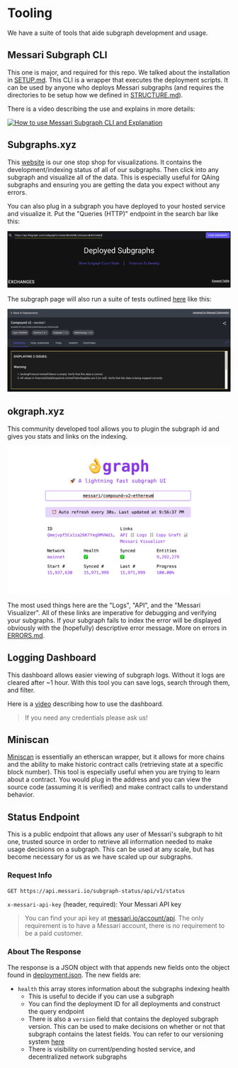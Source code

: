 # Tooling

We have a suite of tools that aide subgraph development and usage.

## Messari Subgraph CLI

This one is major, and required for this repo. We talked about the installation in [SETUP.md](./SETUP.md). This CLI is a wrapper that executes the deployment scripts. It can be used by anyone who deploys Messari subgraphs (and requires the directories to be setup how we defined in [STRUCTURE.md](./STRUCTURE.md)).

There is a video describing the use and explains in more details:

[![How to use Messari Subgraph CLI and Explanation](https://img.youtube.com/vi/WYWa-3Vh5Jc/0.jpg)](https://youtu.be/WYWa-3Vh5Jc)

## Subgraphs.xyz

This [website](https://subgraphs.messari.io/) is our one stop shop for visualizations. It contains the development/indexing status of all of our subgraphs. Then click into any subgraph and visualize all of the data. This is especially useful for QAing subgraphs and ensuring you are getting the data you expect without any errors.

You can also plug in a subgraph you have deployed to your hosted service and visualize it. Put the "Queries (HTTP)" endpoint in the search bar like this:

![custom visualization](./images/tooling/custom-visualization.png)

The subgraph page will also run a suite of tests outlined [here](../dashboard/README.md) like this:

![Subgraph tests](./images/tooling/checks.png)

## okgraph.xyz

This community developed tool allows you to plugin the subgraph id and gives you stats and links on the indexing.

[![okgraph](./images/tooling/okgraph.png)](https://okgraph.xyz/?q=messari%2Fcompound-v2-ethereum)

The most used things here are the "Logs", "API", and the "Messari Visualizer". All of these links are imperative for debugging and verifying your subgraphs. If your subgraph fails to index the error will be displayed obviously with the (hopefully) descriptive error message. More on errors in [ERRORS.md](./ERRORS.md).

## Logging Dashboard

This dashboard allows easier viewing of subgraph logs. Without it logs are cleared after ~1 hour. With this tool you can save logs, search through them, and filter.

Here is a [video](https://drive.google.com/file/d/1to7ZRsEcsnsS0DO23oC3W47RUVlsoC2o/view) describing how to use the dashboard.

> If you need any credentials please ask us!

## Miniscan

[Miniscan](https://miniscan.xyz/) is essentially an etherscan wrapper, but it allows for more chains and the ability to make historic contract calls (retrieving state at a specific block number). This tool is especially useful when you are trying to learn about a contract. You would plug in the address and you can view the source code (assuming it is verified) and make contract calls to understand behavior.

## Status Endpoint

This is a public endpoint that allows any user of Messari's subgraph to hit one, trusted source in order to retrieve all information needed to make usage decisions on a subgraph. This can be used at any scale, but has become necessary for us as we have scaled up our subgraphs.

### Request Info

`GET https://api.messari.io/subgraph-status/api/v1/status`

`x-messari-api-key` (header, required): Your Messari API key

> You can find your api key at [messari.io/account/api](https://messari.io/account/api). The only requirement is to have a Messari account, there is no requirement to be a paid customer.

### About The Response

The response is a JSON object with that appends new fields onto the object found in [deployment.json](../deployment/deployment.json). The new fields are:

- `health` this array stores information about the subgraphs indexing health
  - This is useful to decide if you can use a subgraph
  - You can find the deployment ID for all deployments and construct the query endpoint
  - There is also a `version` field that contains the deployed subgraph version. This can be used to make decisions on whether or not that subgraph contains the latest fields. You can refer to our versioning system [here](./CONTRIBUTING.md#naming-and-versioning-conventions)
  - There is visibility on current/pending hosted service, and decentralized network subgraphs
